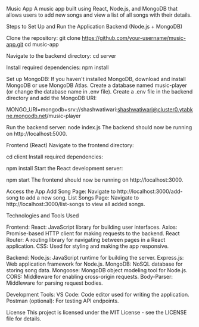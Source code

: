 Music App
A music app built using React, Node.js, and MongoDB that allows users to add new songs and view a list of all songs with their details.

Steps to Set Up and Run the Application
Backend (Node.js + MongoDB)

Clone the repository:
git clone https://github.com/your-username/music-app.git
cd music-app

Navigate to the backend directory:
cd server

Install required dependencies:
npm install

Set up MongoDB:
If you haven't installed MongoDB, download and install MongoDB or use MongoDB Atlas.
Create a database named music-player (or change the database name in .env file).
Create a .env file in the backend directory and add the MongoDB URI:

MONGO_URI=mongodb+srv://shashwatiwari:shashwatiwari@cluster0.ytabkne.mongodb.net/music-player

Run the backend server:
node index.js
The backend should now be running on http://localhost:5000.

Frontend (React)
Navigate to the frontend directory:

cd client
Install required dependencies:

npm install
Start the React development server:

npm start
The frontend should now be running on http://localhost:3000.

Access the App
Add Song Page: Navigate to http://localhost:3000/add-song to add a new song.
List Songs Page: Navigate to http://localhost:3000/list-songs to view all added songs.


Technologies and Tools Used

Frontend:
React: JavaScript library for building user interfaces.
Axios: Promise-based HTTP client for making requests to the backend.
React Router: A routing library for navigating between pages in a React application.
CSS: Used for styling and making the app responsive.


Backend:
Node.js: JavaScript runtime for building the server.
Express.js: Web application framework for Node.js.
MongoDB: NoSQL database for storing song data.
Mongoose: MongoDB object modeling tool for Node.js.
CORS: Middleware for enabling cross-origin requests.
Body-Parser: Middleware for parsing request bodies.


Development Tools:
VS Code: Code editor used for writing the application.
Postman (optional): For testing API endpoints.


License
This project is licensed under the MIT License - see the LICENSE file for details.
